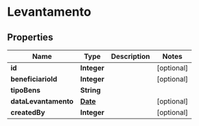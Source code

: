 

# Levantamento

## Properties

Name | Type | Description | Notes
------------ | ------------- | ------------- | -------------
**id** | **Integer** |  |  [optional]
**beneficiarioId** | **Integer** |  |  [optional]
**tipoBens** | **String** |  | 
**dataLevantamento** | [**Date**](Date.md) |  |  [optional]
**createdBy** | **Integer** |  |  [optional]




